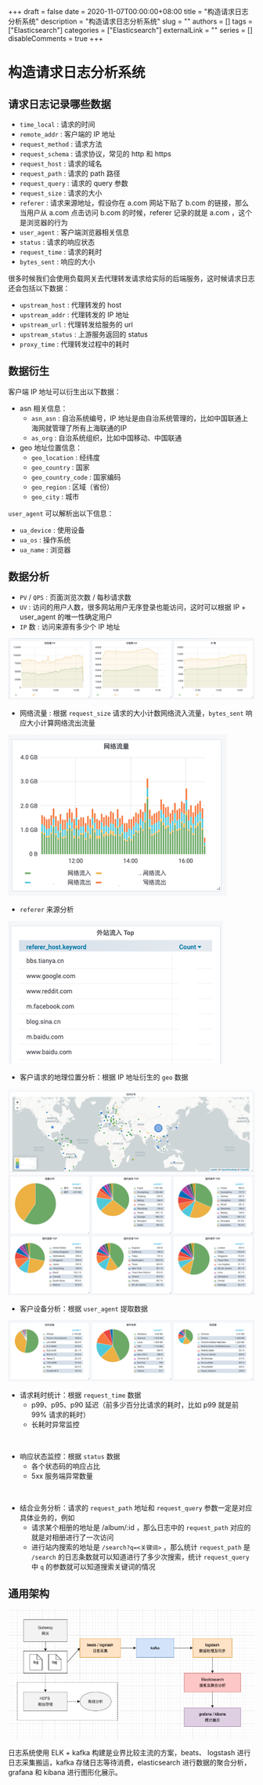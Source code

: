 +++
draft = false
date = 2020-11-07T00:00:00+08:00
title = "构造请求日志分析系统"
description = "构造请求日志分析系统"
slug = ""
authors = []
tags = ["Elasticsearch"]
categories = ["Elasticsearch"]
externalLink = ""
series = []
disableComments = true
+++

# 构造请求日志分析系统


## 请求日志记录哪些数据

- `time_local` : 请求的时间
- `remote_addr` : 客户端的 IP 地址
- `request_method` : 请求方法
- `request_schema` : 请求协议，常见的 http 和 https
- `request_host` : 请求的域名
- `request_path` : 请求的 path 路径
- `request_query` : 请求的 query 参数
- `request_size` : 请求的大小
- `referer` : 请求来源地址，假设你在 a.com 网站下贴了 b.com 的链接，那么当用户从 a.com 点击访问 b.com 的时候，referer 记录的就是 a.com ，这个是浏览器的行为
- `user_agent` : 客户端浏览器相关信息
- `status` : 请求的响应状态
- `request_time` : 请求的耗时
- `bytes_sent` : 响应的大小

很多时候我们会使用负载网关去代理转发请求给实际的后端服务，这时候请求日志还会包括以下数据：
- `upstream_host` : 代理转发的 host
- `upstream_addr` : 代理转发的 IP 地址
- `upstream_url` : 代理转发给服务的 url
- `upstream_status` : 上游服务返回的 status
- `proxy_time` : 代理转发过程中的耗时


## 数据衍生

客户端 IP 地址可以衍生出以下数据：
- asn 相关信息：
    - `asn_asn` : 自治系统编号，IP 地址是由自治系统管理的，比如中国联通上海网就管理了所有上海联通的IP
    - `as_org` : 自治系统组织，比如中国移动、中国联通
- geo 地址位置信息：
    - `geo_location` : 经纬度
    - `geo_country` : 国家
    - `geo_country_code` : 国家编码
    - `geo_region` : 区域（省份）
    - `geo_city` : 城市


`user_agent` 可以解析出以下信息：
- `ua_device` : 使用设备
- `ua_os` : 操作系统
- `ua_name` : 浏览器


## 数据分析


- `PV` / `QPS` : 页面浏览次数 / 每秒请求数
- `UV` : 访问的用户人数，很多网站用户无序登录也能访问，这时可以根据 IP + user_agent 的唯一性确定用户
- `IP` 数 : 访问来源有多少个 IP 地址

![](https://raw.githubusercontent.com/RifeWang/images/master/elasticsearch/pv-uv-ip.png)
<br/>

- 网络流量 : 根据 `request_size` 请求的大小计数网络流入流量，`bytes_sent` 响应大小计算网络流出流量

![](https://raw.githubusercontent.com/RifeWang/images/master/elasticsearch/netflow.png)
<br/>

- `referer` 来源分析

![](https://raw.githubusercontent.com/RifeWang/images/master/elasticsearch/referer.png)
<br/>


- 客户请求的地理位置分析：根据 IP 地址衍生的 `geo` 数据

![](https://raw.githubusercontent.com/RifeWang/images/master/elasticsearch/clientmap.png)
![](https://raw.githubusercontent.com/RifeWang/images/master/elasticsearch/clientgeo.png)
<br/>


- 客户设备分析：根据 `user_agent` 提取数据

![](https://raw.githubusercontent.com/RifeWang/images/master/elasticsearch/clientdevice.png)
<br/>


- 请求耗时统计：根据 `request_time` 数据
    - p99、p95、p90 延迟（前多少百分比请求的耗时，比如 p99 就是前 99% 请求的耗时）
    - 长耗时异常监控
<br/>


- 响应状态监控：根据 `status` 数据
    - 各个状态码的响应占比
    - 5xx 服务端异常数量
<br/>


- 结合业务分析：请求的 `request_path` 地址和 `request_query` 参数一定是对应具体业务的，例如
    - 请求某个相册的地址是 /album/:id ，那么日志中的 `request_path` 对应的就是对相册进行了一次访问
    - 进行站内搜索的地址是 `/search?q=<关键词>` ，那么统计 `request_path` 是 `/search` 的日志条数就可以知道进行了多少次搜索，统计 `request_query` 中 `q` 的参数就可以知道搜索关键词的情况


## 通用架构

![](https://raw.githubusercontent.com/RifeWang/images/master/elasticsearch/log-system.png)

日志系统使用 ELK + kafka 构建是业界比较主流的方案，beats、 logstash 进行日志采集搬运，kafka 存储日志等待消费，elasticsearch 进行数据的聚合分析，grafana 和 kibana 进行图形化展示。